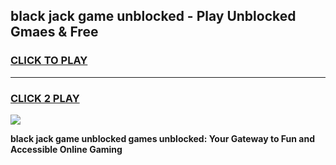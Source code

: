 
## black jack game unblocked - Play Unblocked Gmaes & Free
<h3>
<a href="https://news.freeplayer.one?title=black_jack_game_unblocked&ref=23F">CLICK TO PLAY</a></h3>
<hr>

<h3>
<a href="https://news.freeplayer.one?title=black_jack_game_unblocked&ref=23F">CLICK 2 PLAY</a>
  
</h3>

<a href="https://news.freeplayer.one?title=black_jack_game_unblocked&ref=23F/"><img src="https://clearcache.store/games.png"></a>


**black jack game unblocked games unblocked: Your Gateway to Fun and Accessible Online Gaming**
